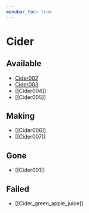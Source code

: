 ```yaml
---
menubar_toc: true
---
```



# Cider
## Available
* [Cider002](Cider002.md)
* [Cider003](Cider003.md)
* [[Cider004]]
* [[Cider005]]

## Making
* [[Cider006]]
* [[Cider007]]

## Gone
* [[Cider001]]

## Failed
* [[Cider_green_apple_juice]]